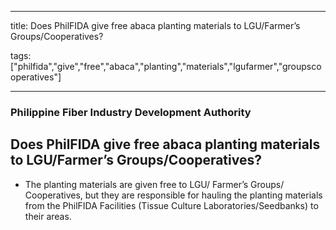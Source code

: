 
---

title: Does PhilFIDA give free abaca planting materials to LGU/Farmer’s Groups/Cooperatives?

tags: ["philfida","give","free","abaca","planting","materials","lgufarmer","groupscooperatives"]

---

### Philippine Fiber Industry Development Authority

## Does PhilFIDA give free abaca planting materials to LGU/Farmer’s Groups/Cooperatives?


 - The planting materials are given free to LGU/ Farmer’s Groups/ Cooperatives, but they are responsible for hauling the planting materials from the PhilFIDA Facilities (Tissue Culture Laboratories/Seedbanks) to their areas.
